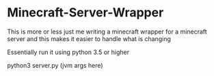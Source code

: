 # Minecraft-Server-Wrapper
This is more or less just me writing a minecraft wrapper for a minecraft server and this makes it easier to handle what is changing

Essentially run it using python 3.5 or higher

python3 server.py (jvm args here)